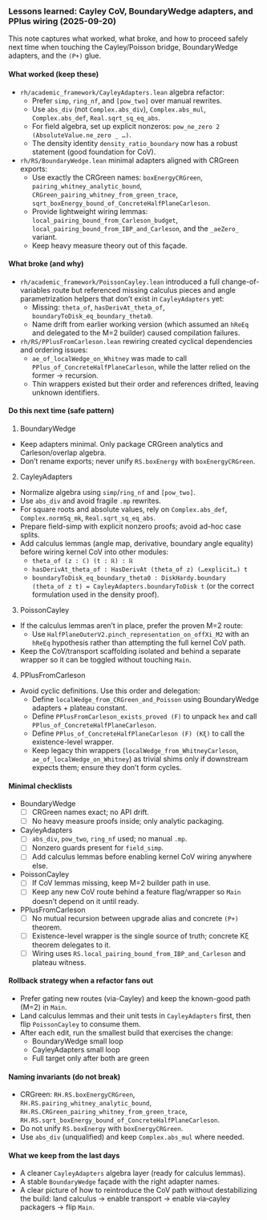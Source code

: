 ### Lessons learned: Cayley CoV, BoundaryWedge adapters, and PPlus wiring (2025-09-20)

This note captures what worked, what broke, and how to proceed safely next time when touching the Cayley/Poisson bridge, BoundaryWedge adapters, and the `(P+)` glue.

#### What worked (keep these)
- `rh/academic_framework/CayleyAdapters.lean` algebra refactor:
  - Prefer `simp`, `ring_nf`, and `[pow_two]` over manual rewrites.
  - Use `abs_div` (not `Complex.abs_div`), `Complex.abs_mul`, `Complex.abs_def`, `Real.sqrt_sq_eq_abs`.
  - For field algebra, set up explicit nonzeros: `pow_ne_zero 2 (AbsoluteValue.ne_zero _ …)`.
  - The density identity `density_ratio_boundary` now has a robust statement (good foundation for CoV).
- `rh/RS/BoundaryWedge.lean` minimal adapters aligned with CRGreen exports:
  - Use exactly the CRGreen names: `boxEnergyCRGreen`, `pairing_whitney_analytic_bound`, `CRGreen_pairing_whitney_from_green_trace`, `sqrt_boxEnergy_bound_of_ConcreteHalfPlaneCarleson`.
  - Provide lightweight wiring lemmas: `local_pairing_bound_from_Carleson_budget`, `local_pairing_bound_from_IBP_and_Carleson`, and the `_aeZero_` variant.
  - Keep heavy measure theory out of this façade.

#### What broke (and why)
- `rh/academic_framework/PoissonCayley.lean` introduced a full change-of-variables route but referenced missing calculus pieces and angle parametrization helpers that don’t exist in `CayleyAdapters` yet:
  - Missing: `theta_of`, `hasDerivAt_theta_of`, `boundaryToDisk_eq_boundary_theta0`.
  - Name drift from earlier working version (which assumed an `hReEq` and delegated to the M=2 builder) caused compilation failures.
- `rh/RS/PPlusFromCarleson.lean` rewiring created cyclical dependencies and ordering issues:
  - `ae_of_localWedge_on_Whitney` was made to call `PPlus_of_ConcreteHalfPlaneCarleson`, while the latter relied on the former → recursion.
  - Thin wrappers existed but their order and references drifted, leaving unknown identifiers.

#### Do this next time (safe pattern)
1) BoundaryWedge
- Keep adapters minimal. Only package CRGreen analytics and Carleson/overlap algebra.
- Don’t rename exports; never unify `RS.boxEnergy` with `boxEnergyCRGreen`.

2) CayleyAdapters
- Normalize algebra using `simp`/`ring_nf` and `[pow_two]`.
- Use `abs_div` and avoid fragile `.mp` rewrites.
- For square roots and absolute values, rely on `Complex.abs_def`, `Complex.normSq_mk`, `Real.sqrt_sq_eq_abs`.
- Prepare field-simp with explicit nonzero proofs; avoid ad-hoc case splits.
- Add calculus lemmas (angle map, derivative, boundary angle equality) before wiring kernel CoV into other modules:
  - `theta_of (z : ℂ) (t : ℝ) : ℝ`
  - `hasDerivAt_theta_of : HasDerivAt (theta_of z) (…explicit…) t`
  - `boundaryToDisk_eq_boundary_theta0 : DiskHardy.boundary (theta_of z t) = CayleyAdapters.boundaryToDisk t` (or the correct formulation used in the density proof).

3) PoissonCayley
- If the calculus lemmas aren’t in place, prefer the proven M=2 route:
  - Use `HalfPlaneOuterV2.pinch_representation_on_offXi_M2` with an `hReEq` hypothesis rather than attempting the full kernel CoV path.
- Keep the CoV/transport scaffolding isolated and behind a separate wrapper so it can be toggled without touching `Main`.

4) PPlusFromCarleson
- Avoid cyclic definitions. Use this order and delegation:
  - Define `localWedge_from_CRGreen_and_Poisson` using BoundaryWedge adapters + plateau constant.
  - Define `PPlusFromCarleson_exists_proved (F)` to unpack `hex` and call `PPlus_of_ConcreteHalfPlaneCarleson`.
  - Define `PPlus_of_ConcreteHalfPlaneCarleson (F) (Kξ)` to call the existence-level wrapper.
  - Keep legacy thin wrappers (`localWedge_from_WhitneyCarleson`, `ae_of_localWedge_on_Whitney`) as trivial shims only if downstream expects them; ensure they don’t form cycles.

#### Minimal checklists
- BoundaryWedge
  - [ ] CRGreen names exact; no API drift.
  - [ ] No heavy measure proofs inside; only analytic packaging.

- CayleyAdapters
  - [ ] `abs_div`, `pow_two`, `ring_nf` used; no manual `.mp`.
  - [ ] Nonzero guards present for `field_simp`.
  - [ ] Add calculus lemmas before enabling kernel CoV wiring anywhere else.

- PoissonCayley
  - [ ] If CoV lemmas missing, keep M=2 builder path in use.
  - [ ] Keep any new CoV route behind a feature flag/wrapper so `Main` doesn’t depend on it until ready.

- PPlusFromCarleson
  - [ ] No mutual recursion between upgrade alias and concrete `(P+)` theorem.
  - [ ] Existence-level wrapper is the single source of truth; concrete Kξ theorem delegates to it.
  - [ ] Wiring uses `RS.local_pairing_bound_from_IBP_and_Carleson` and plateau witness.

#### Rollback strategy when a refactor fans out
- Prefer gating new routes (via-Cayley) and keep the known-good path (M=2) in `Main`.
- Land calculus lemmas and their unit tests in `CayleyAdapters` first, then flip `PoissonCayley` to consume them.
- After each edit, run the smallest build that exercises the change:
  - BoundaryWedge small loop
  - CayleyAdapters small loop
  - Full target only after both are green

#### Naming invariants (do not break)
- CRGreen: `RH.RS.boxEnergyCRGreen`, `RH.RS.pairing_whitney_analytic_bound`, `RH.RS.CRGreen_pairing_whitney_from_green_trace`, `RH.RS.sqrt_boxEnergy_bound_of_ConcreteHalfPlaneCarleson`.
- Do not unify `RS.boxEnergy` with `boxEnergyCRGreen`.
- Use `abs_div` (unqualified) and keep `Complex.abs_mul` where needed.

#### What we keep from the last days
- A cleaner `CayleyAdapters` algebra layer (ready for calculus lemmas).
- A stable `BoundaryWedge` façade with the right adapter names.
- A clear picture of how to reintroduce the CoV path without destabilizing the build: land calculus → enable transport → enable via‑cayley packagers → flip `Main`.


